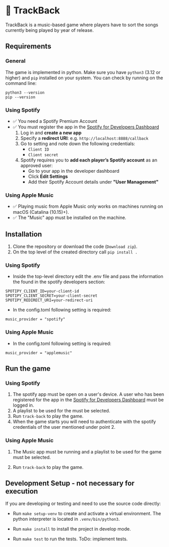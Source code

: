 # 🎵 TrackBack

TrackBack is a music-based game where players have to sort the songs currently being played by year of release.

## Requirements

### General

The game is implemented in python. 
Make sure you have `python3` (3.12 or higher) and `pip`  installed on your system. 
You can check by running on the command line:

```
python3 --version
pip --version
```

### Using Spotify

- ✅ You need a Spotify Premium Account
- ✅ You must register the app in the [Spotify for Developers Dashboard](https://developer.spotify.com/dashboard/) 
   1. Log in and **create a new app**
   2. Specify a **redirect URI**:  e.g. `http://localhost:8888/callback`
   2. Go to setting and note down the following credentials:
      - `Client ID`
      - `Client secret`
   3. Spotify requires you to **add each player’s Spotify account** as an approved user:
      - Go to your app in the developer dashboard
      - Click **Edit Settings**
      - Add their Spotify Account details under **"User Management"**

### Using Apple Music

- ✅ Playing music from Apple Music only works on machines running on macOS (Catalina (10.15)+).
- ✅ The "Music" app must be installed on the machine.

## Installation

1. Clone the repository or download the code (`Download zip`).
2. On the top level of the created directory call `pip install .`

### Using Spotify

- Inside the top-level directory edit the .env file and pass the information the found in the spotify developers section:

```
SPOTIPY_CLIENT_ID=your-client-id
SPOTIPY_CLIENT_SECRET=your-client-secret
SPOTIPY_REDIRECT_URI=your-redirect-uri
```

- In the config.toml following setting is required:

```
music_provider = "spotify"
```

### Using Apple Music

- In the config.toml following setting is required:

```
music_provider = "applemusic"
```

## Run the game

### Using Spotify

1. The spotify app must be open on a user's device. A user who has been registered for the app in the [Spotify for Developers Dashboard](https://developer.spotify.com/dashboard/) must be logged in.
2. A playlist to be used for the must be selected.
3. Run `track-back` to play the game.
4. When the game starts you will need to authenticate with the spotify credentials of the user mentioned under point 2.

### Using Apple Music

1. The Music app must be running and a playlist to be used for the game must be selected.

2. Run `track-back` to play the game.

## Development Setup - not necessary for execution

If you are developing or testing and need to use the source code directly:

- Run `make setup-venv` to create and activate a virtual environment. The python interpreter is located in `.venv/bin/python3`.

- Run `make install` to install the project in develop mode.

- Run `make test` to run the tests. ToDo: implement tests.